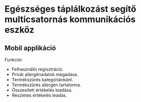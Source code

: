 # Egészséges táplálkozást segítő multicsatornás kommunikációs eszköz

## Mobil applikáció

Funkciói:
- Felhasználói regisztráció.
- Privát allergénadatok megadása.
- Termékszűrés kategóriánkánt.
- Termékszűrés allergén tartalomra.
- Összesített értékelés leadása.
- Részletes értékelés leadás.
